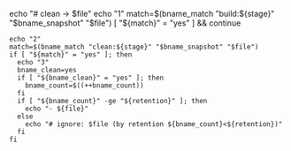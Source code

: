 


echo "# clean -> $file"
echo "1"
match=$(bname_match "build:${stage}" "$bname_snapshot" "$file")
[ "${match}" = "yes" ] && continue

    echo "2"
    match=$(bname_match "clean:${stage}" "$bname_snapshot" "$file")
    if [ "${match}" = "yes" ]; then
      echo "3"
      bname_clean=yes
      if [ "${bname_clean}" = "yes" ]; then
        bname_count=$((++bname_count))
      fi
      if [ "${bname_count}" -ge "${retention}" ]; then
        echo "- ${file}"
      else
        echo "# ignore: $file (by retention ${bname_count}<${retention})"
      fi
    fi
